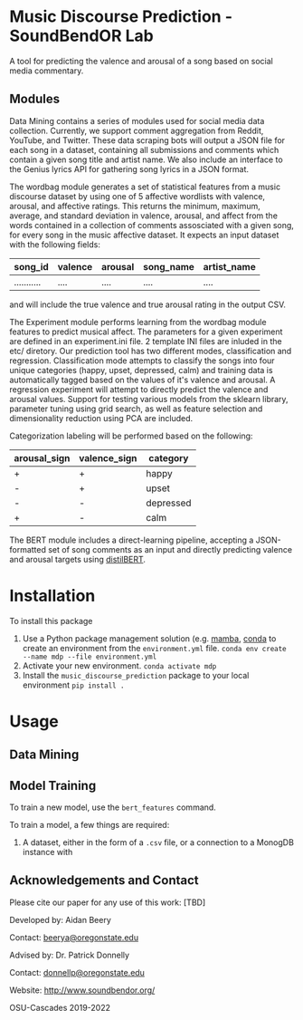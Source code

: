 # Music Discourse Prediction - SoundBendOR Lab
A tool for predicting the valence and arousal of a song based on social media commentary.

## Modules

Data Mining contains a series of modules used for social media data collection. Currently, we support comment aggregation from Reddit, YouTube, and Twitter. These data scraping bots will output a JSON file for each song in a dataset, containing all submissions and comments which contain a given song title and artist name. We also include an interface to the Genius lyrics API for gathering song lyrics in a JSON format. 

The wordbag module generates a set of statistical features from a music discourse dataset by using one of 5 affective wordlists with valence, arousal, and affective ratings. This returns the minimum, maximum, average, and standard deviation in valence, arousal, and affect from the words contained in a collection of comments assosciated with a given song, for every song in the music affective dataset. It expects an input dataset with the following fields:

|    song_id    | valence | arousal | song_name | artist_name|
|---------------|---------|---------|-----------|------------|
|  ...........  |   ....  |   ....  |    ....   |    ....    |

and will include the true valence and true arousal rating in the output CSV.


The Experiment module performs learning from the wordbag module features to predict musical affect. The parameters for a given experiment are defined in an experiment.ini file. 2 template INI files are inluded in the etc/ diretory. Our prediction tool has two different modes, classification and regression. Classification mode attempts to classify the songs into four unique categories (happy, upset, depressed, calm) and training data is automatically tagged based on the values of it's valence and arousal. A regression experiment will attempt to directly predict the valence and arousal values. Support for testing various models from the sklearn library, parameter tuning using grid search, as well as feature selection and dimensionality reduction using PCA are included. 

Categorization labeling will be performed based on the following:

| arousal_sign | valence_sign | category |
|--------------|--------------|----------|
|       +      |       +      |   happy  |
|       -      |       +      |   upset  |
|       -      |       -      | depressed|
|       +      |       -      |    calm  |


The BERT module includes a direct-learning pipeline, accepting a JSON-formatted set of song comments as an input and directly predicting valence and arousal targets using [distilBERT](https://paperswithcode.com/method/distillbert).

# Installation

To install this package
1. Use a Python package management solution (e.g. [mamba](https://mamba.readthedocs.io/en/latest/installation/mamba-installation.html), [conda](https://docs.conda.io/en/latest/) to create an environment from the `environment.yml` file.
   `conda env create --name mdp --file environment.yml`
2. Activate your new environment.
   `conda activate mdp`
3. Install the `music_discourse_prediction` package to your local environment
   `pip install .`

# Usage

## Data Mining

## Model Training

To train a new model, use the `bert_features` command. 

To train a model, a few things are required:

1) A dataset, either in the form of a `.csv` file, or a connection to a MonogDB instance with 


## Acknowledgements and Contact
Please cite our paper for any use of this work: [TBD]

Developed by: Aidan Beery

Contact: beerya@oregonstate.edu

Advised by: Dr. Patrick Donnelly

Contact: donnellp@oregonstate.edu

Website: http://www.soundbendor.org/

OSU-Cascades 2019-2022
